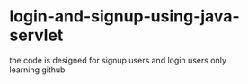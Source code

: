 # login-and-signup-using-java-servlet
the code is designed for signup users and login users only
<br>
learning github
